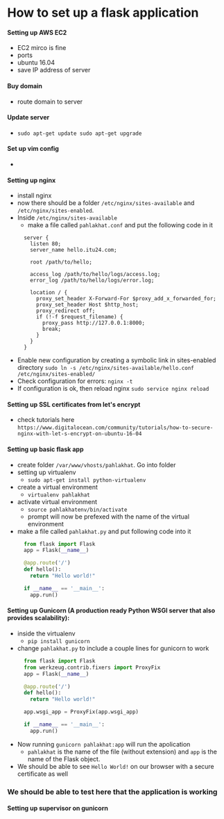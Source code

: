 How to set up a flask application
===========

#### Setting up AWS EC2
 - EC2 mirco is fine
 - ports
 - ubuntu 16.04
 - save IP address of server

#### Buy domain
 - route domain to server

#### Update server
 - `sudo apt-get update
    sudo apt-get upgrade`

#### Set up vim config
 - 

#### Setting up nginx
 - install nginx
 - now there should be a folder `/etc/nginx/sites-available` and `/etc/nginx/sites-enabled`.
 - Inside `/etc/nginx/sites-available`
   - make a file called `pahlakhat.conf` and put the following code in it
   ```
     server {
       listen 80;
       server_name hello.itu24.com;

       root /path/to/hello;

       access_log /path/to/hello/logs/access.log;
       error_log /path/to/hello/logs/error.log;

       location / {
         proxy_set_header X-Forward-For $proxy_add_x_forwarded_for;
         proxy_set_header Host $http_host;
         proxy_redirect off;
         if (!-f $request_filename) {
           proxy_pass http://127.0.0.1:8000;
           break;
         }
       }
     }
   ```
 - Enable new configuration by creating a symbolic link in sites-enabled directory
     `sudo ln -s /etc/nginx/sites-available/hello.conf /etc/nginx/sites-enabled/`
 - Check configuration for errors:
     `nginx -t`
 - If configuration is ok, then reload nginx
     `sudo service nginx reload`

#### Setting up SSL certificates from let's encrypt
 - check tutorials here `https://www.digitalocean.com/community/tutorials/how-to-secure-nginx-with-let-s-encrypt-on-ubuntu-16-04`

#### Setting up basic flask app
 - create folder `/var/www/vhosts/pahlakhat`. Go into folder
 - setting up virtualenv
   - `sudo apt-get install python-virtualenv`
 - create a virtual environment
   - `virtualenv pahlakhat`
 - activate virtual environment
   - `source pahlakhatenv/bin/activate`
   - prompt will now be prefexed with the name of the virtual environment
 - make a file called `pahlakhat.py` and put following code into it
     ```python
       from flask import Flask
       app = Flask(__name__)

       @app.route('/')
       def hello():
         return "Hello world!"

       if __name__ == '__main__':
         app.run()
     ```

#### Setting up Gunicorn (A production ready Python WSGI server that also provides scalability):
 - inside the virtualenv
   - `pip install gunicorn`
 - change `pahlakhat.py` to include a couple lines for gunicorn to work
     ```python
       from flask import Flask
       from werkzeug.contrib.fixers import ProxyFix
       app = Flask(__name__)

       @app.route('/')
       def hello():
         return "Hello world!"

       app.wsgi_app = ProxyFix(app.wsgi_app)

       if __name__ == '__main__':
         app.run()
     ```
 - Now running `gunicorn pahlakhat:app` will run the apolication
   - `pahlakhat` is the name of the file (without extension) and `app` is the name of the Flask object.
 - We should be able to see `Hello World!` on our browser with a secure certificate as well
 

### We should be able to test here that the application is working

#### Setting up supervisor on gunicorn
